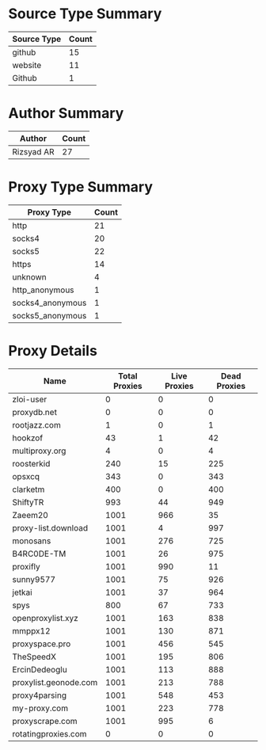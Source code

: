 # Source Type Summary

| Source Type | Count |
|-------------|-------|
| github | 15 |
| website | 11 |
| Github | 1 |


# Author Summary

| Author | Count |
|--------|-------|
| Rizsyad AR | 27 |


# Proxy Type Summary

| Proxy Type | Count |
|------------|-------|
| http | 21 |
| socks4 | 20 |
| socks5 | 22 |
| https | 14 |
| unknown | 4 |
| http_anonymous | 1 |
| socks4_anonymous | 1 |
| socks5_anonymous | 1 |


# Proxy Details

| Name | Total Proxies | Live Proxies | Dead Proxies |
|------|---------------|--------------|---------------|
| zloi-user | 0 | 0 | 0 |
| proxydb.net | 0 | 0 | 0 |
| rootjazz.com | 1 | 0 | 1 |
| hookzof | 43 | 1 | 42 |
| multiproxy.org | 4 | 0 | 4 |
| roosterkid | 240 | 15 | 225 |
| opsxcq | 343 | 0 | 343 |
| clarketm | 400 | 0 | 400 |
| ShiftyTR | 993 | 44 | 949 |
| Zaeem20 | 1001 | 966 | 35 |
| proxy-list.download | 1001 | 4 | 997 |
| monosans | 1001 | 276 | 725 |
| B4RC0DE-TM | 1001 | 26 | 975 |
| proxifly | 1001 | 990 | 11 |
| sunny9577 | 1001 | 75 | 926 |
| jetkai | 1001 | 37 | 964 |
| spys | 800 | 67 | 733 |
| openproxylist.xyz | 1001 | 163 | 838 |
| mmppx12 | 1001 | 130 | 871 |
| proxyspace.pro | 1001 | 456 | 545 |
| TheSpeedX | 1001 | 195 | 806 |
| ErcinDedeoglu | 1001 | 113 | 888 |
| proxylist.geonode.com | 1001 | 213 | 788 |
| proxy4parsing | 1001 | 548 | 453 |
| my-proxy.com | 1001 | 223 | 778 |
| proxyscrape.com | 1001 | 995 | 6 |
| rotatingproxies.com | 0 | 0 | 0 |

